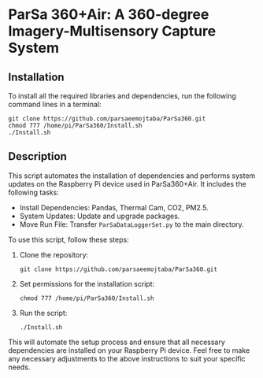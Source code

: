 # ParSa 360+Air: A 360-degree Imagery-Multisensory Capture System

## Installation

To install all the required libraries and dependencies, run the following command lines in a terminal:

   ```
   git clone https://github.com/parsaeemojtaba/ParSa360.git
   chmod 777 /home/pi/ParSa360/Install.sh
   ./Install.sh
   ```
## Description

This script automates the installation of dependencies and performs system updates on the Raspberry Pi device used in ParSa360+Air. It includes the following tasks:

- Install Dependencies: Pandas, Thermal Cam, CO2, PM2.5.
- System Updates: Update and upgrade packages.
- Move Run File: Transfer `ParSaDataLoggerSet.py` to the main directory.

To use this script, follow these steps:

1. Clone the repository:

   ```
   git clone https://github.com/parsaeemojtaba/ParSa360.git
2. Set permissions for the installation script:

   ```
   chmod 777 /home/pi/ParSa360/Install.sh
3. Run the script:
   ```
   ./Install.sh
This will automate the setup process and ensure that all necessary dependencies are installed on your Raspberry Pi device.
Feel free to make any necessary adjustments to the above instructions to suit your specific needs.
